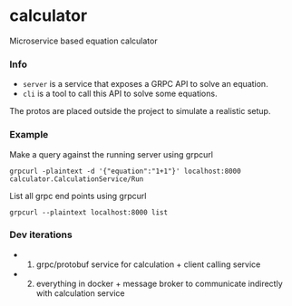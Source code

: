 # calculator
Microservice based equation calculator

### Info
- `server` is a service that exposes a GRPC API to solve an equation.
- `cli` is a tool to call this API to solve some equations.

The protos are placed outside the project to simulate a realistic setup.

### Example
Make a query against the running server using grpcurl
```
grpcurl -plaintext -d '{"equation":"1+1"}' localhost:8000 calculator.CalculationService/Run
```

List all grpc end points using grpcurl
```
grpcurl --plaintext localhost:8000 list
```

### Dev iterations
- 1) grpc/protobuf service for calculation + client calling service
- 2) everything in docker + message broker to communicate indirectly with calculation service
